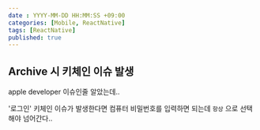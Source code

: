 ```yaml
---
date : YYYY-MM-DD HH:MM:SS +09:00
categories: [Mobile, ReactNative]
tags: [ReactNative]
published: true
---
```


## Archive 시 키체인 이슈 발생

apple developer 이슈인줄 알았는데..

'로그인' 키체인 이슈가 발생한다면
컴퓨터 비밀번호를 입력하면 되는데
`항상` 으로 선택해야 넘어간다..
